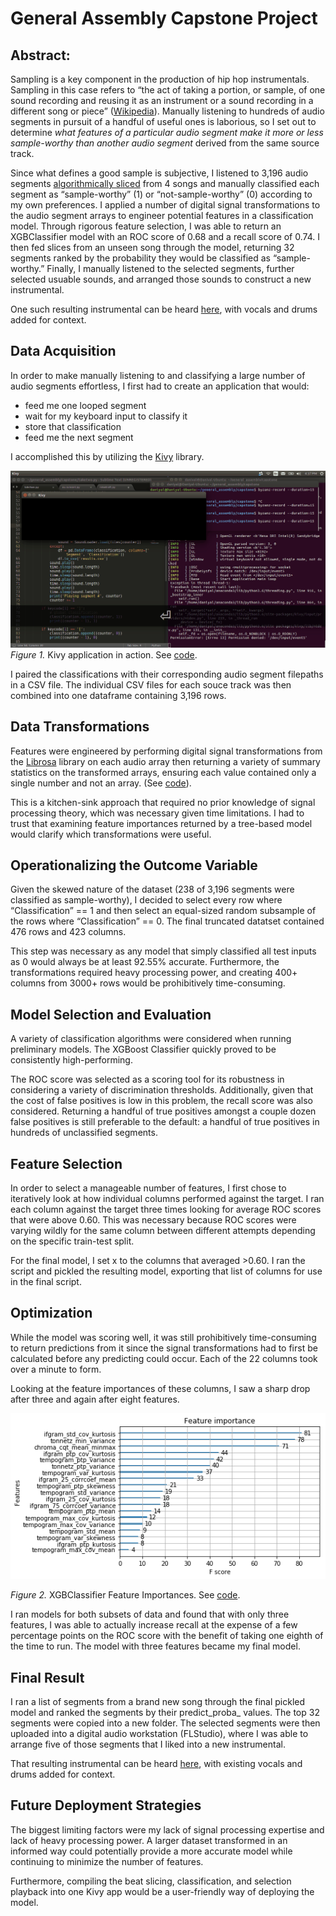 # General Assembly Capstone Project

## Abstract: 

Sampling is a key component in the production of hip hop instrumentals. Sampling in this case refers to “the act of taking a portion, or sample, of one sound recording and reusing it as an instrument or a sound recording in a different song or piece” ([Wikipedia](https://en.wikipedia.org/wiki/Sampling_(music))). Manually listening to hundreds of audio segments in pursuit of a handful of useful ones is laborious, so I set out to determine *what features of a particular audio segment make it more or less sample-worthy than another audio segment* derived from the same source track. 

Since what defines a good sample is subjective, I listened to 3,196 audio segments [algorithmically sliced](https://www.image-line.com/support/FLHelp/html/plugins/Slicex.htm) from 4 songs and manually classified each segment as “sample-worthy” (1) or “not-sample-worthy” (0) according to my own preferences. I applied a number of digital signal transformations to the audio segment arrays to engineer potential features in a classification model. Through rigorous feature selection, I was able to return an XGBClassifier model with an ROC score of 0.68 and a recall score of 0.74. I then fed slices from an unseen song through the model, returning 32 segments ranked by the probability they would be classified as “sample-worthy.” Finally, I manually listened to the selected segments, further selected usuable sounds, and arranged those sounds to construct a new instrumental.

One such resulting instrumental can be heard [here](https://drive.google.com/open?id=0BxhJCrTr-R-BVGd3RGMzd2pRZms), with vocals and drums added for context.

## Data Acquisition

In order to make manually listening to and classifying a large number of audio segments effortless, I first had to create an application that would:
* feed me one looped segment
* wait for my keyboard input to classify it
* store that classification
* feed me the next segment

I accomplished this by utilizing the [Kivy](https://kivy.org/) library.

![alt text](https://github.com/dahmad/ga-capstone/blob/master/images/kivy.gif "Manually classifying segments through Kivy application")
*Figure 1.* Kivy application in action. See [code](https://github.com/dahmad/ga-capstone/blob/master/kivy-classification.py).

I paired the classifications with their corresponding audio segment filepaths in a CSV file. The individual CSV files for each souce track was then combined into one dataframe containing 3,196 rows.

## Data Transformations

Features were engineered by performing digital signal transformations from the [Librosa](https://github.com/librosa/librosa) library on each audio array then returning a variety of summary statistics on the transformed arrays, ensuring each value contained only a single number and not an array. (See [code](https://github.com/dahmad/ga-capstone/blob/master/transformation.py)). 

This is a kitchen-sink approach that required no prior knowledge of signal processing theory, which was necessary given time limitations. I had to trust that examining feature importances returned by a tree-based model would clarify which transformations were useful.

## Operationalizing the Outcome Variable
	
Given the skewed nature of the dataset (238 of 3,196 segments were classified as sample-worthy), I decided to select every row where “Classification” == 1 and then select an equal-sized random subsample of the rows where “Classification” == 0. The final truncated datatset contained 476 rows and 423 columns.

This step was necessary as any model that simply classified all test inputs as 0 would always be at least 92.55% accurate. Furthermore, the transformations required heavy processing power, and creating 400+ columns from 3000+ rows would be prohibitively time-consuming.

## Model Selection and Evaluation

A variety of classification algorithms were considered when running preliminary models. The XGBoost Classifier quickly proved to be consistently high-performing. 

The ROC score was selected as a scoring tool for its robustness in considering a variety of discrimination thresholds. Additionally, given that the cost of false positives is low in this problem, the recall score was also considered. Returning a handful of true positives amongst a couple dozen false positives is still preferable to the default: a handful of true positives in hundreds of unclassified segments. 

## Feature Selection

In order to select a manageable number of features, I first chose to iteratively look at how individual columns performed against the target. I ran each column against the target three times looking for average ROC scores that were above 0.60. This was necessary because ROC scores were varying wildly for the same column between different attempts depending on the specific train-test split. 

For the final model, I set x to the columns that averaged >0.60. I ran the script and pickled the resulting model, exporting that list of columns for use in the final script.

## Optimization

While the model was scoring well, it was still prohibitively time-consuming to return predictions from it since the signal transformations had to first be calculated before any predicting could occur. Each of the 22 columns took over a minute to form.

Looking at the feature importances of these columns, I saw a sharp drop after three and again after eight features. 

![alt text](https://github.com/dahmad/ga-capstone/blob/master/images/features.png "XGBClassifier Feature Importances")

*Figure 2.* XGBClassifier Feature Importances. See [code](https://github.com/dahmad/ga-capstone/blob/master/optimization.ipynb).

I ran models for both subsets of data and found that with only three features, I was able to actually increase recall at the expense of a few percentage points on the ROC score with the benefit of taking one eighth of the time to run. The model with three features became my final model.

## Final Result

I ran a list of segments from a brand new song through the final pickled model and ranked the segments by their predict_proba_ values. The top 32 segments were copied into a new folder. The selected segments were then uploaded into a digital audio workstation (FLStudio), where I was able to arrange five of those segments that I liked into a new instrumental. 

That resulting instrumental can be heard [here](https://drive.google.com/open?id=0BxhJCrTr-R-BVGd3RGMzd2pRZms), with existing vocals and drums added for context.

## Future Deployment Strategies

The biggest limiting factors were my lack of signal processing expertise and lack of heavy processing power. A larger dataset transformed in an informed way could potentially provide a more accurate model while continuing to minimize the number of features.

Furthermore, compiling the beat slicing, classification, and selection playback into one Kivy app would be a user-friendly way of deploying the model.